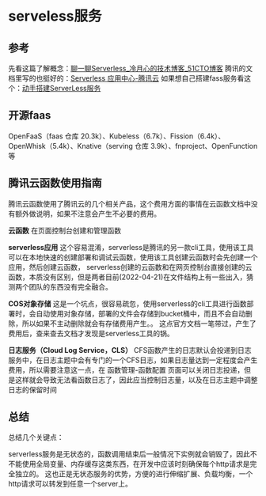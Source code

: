 # serveless服务

## 参考

先看这篇了解概念：[聊一聊Serverless_冷月心的技术博客_51CTO博客](https://blog.51cto.com/lengyuexin/3008718)
腾讯的文档里写的也挺好的：[Serverless 应用中心-腾讯云](https://cloud.tencent.com/product/sls)
如果想自己搭建fass服务看这个：[动手搭建ServerLess服务](https://zhuanlan.zhihu.com/p/413246974)

## 开源faas

OpenFaaS（faas 仓库 20.3k）、Kubeless（6.7k）、Fission（6.4k）、OpenWhisk（5.4k）、Knative（serving 仓库 3.9k）、fnproject、OpenFunction 等


## 腾讯云函数使用指南

腾讯云函数使用了腾讯云的几个相关产品，这个费用方面的事情在云函数文档中没有额外做说明，如果不注意会产生不必要的费用。

**云函数**
在页面控制台创建和管理函数

**serverless应用**
这个容易混淆，serverless是腾讯的另一款cli工具，使用该工具可以在本地快速的创建部署和调试云函数，使用该工具创建云函数时会先创建一个应用，然后创建云函数，
serverless创建的云函数和在网页控制台直接创建的云函数，本质没有区别，但是两者目前(2022-04-21)在文件结构上有一些出入，猜测两个团队的东西没有完全融合。

**COS对象存储**
这是一个坑点，很容易疏忽，使用serverless的cli工具进行函数部署时，会自动使用对象存储，部署的文件会存储到bucket桶中，而且不会自动删除，所以如果不主动删除就会有存储费用产生。。
这点官方文档一笔带过，产生了费用后，查来查去文档才发现是serverless工具的锅。

**日志服务（Cloud Log Service，CLS）**
CFS函数产生的日志默认会投递到日志服务中，在日志主题中会有专门的一个CFS日志，如果日志量达到一定程度会产生费用，所以需要注意这一点，在 函数管理-函数配置 页面可以关闭日志投递，但是这样就会导致无法看函数日志了，因此应当控制日志量，以及在日志主题中调整日志的保留时间

## 总结

总结几个关键点：

serverless服务是无状态的，函数调用结束后一般情况下实例就会销毁了，因此不不能使用全局变量、内存缓存这类东西，在开发中应该时刻确保每个http请求是完全独立的。
这也正是无状态服务的优势，方便的进行伸缩扩展、负载均衡，一个http请求可以转发到任意一个server上。
